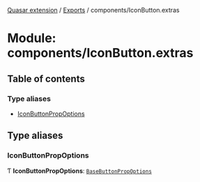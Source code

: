 [Quasar extension](../index.md) / [Exports](../modules.md) / components/IconButton.extras

# Module: components/IconButton.extras

## Table of contents

### Type aliases

- [IconButtonPropOptions](components_IconButton_extras.md#iconbuttonpropoptions)

## Type aliases

### IconButtonPropOptions

Ƭ **IconButtonPropOptions**: [`BaseButtonPropOptions`](components_BaseButton_extras.md#basebuttonpropoptions)
